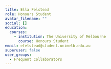 ```yaml
---
title: Ella Felstead
role: Honours Student
avatar_filename: ""
social: []
education:
  courses:
    - institution: The University of Melbourne
      course: Honours Student
email: efelstead@student.unimelb.edu.au
superuser: false
user_groups:
  - Frequent Collaborators
---
```


